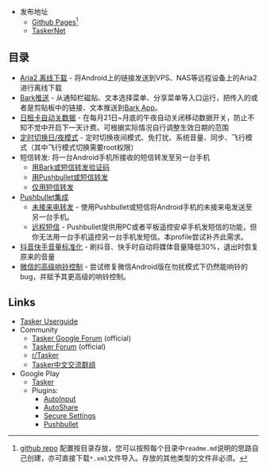 - 发布地址
	- [Github Pages](https://feeshy.github.io/tasker-shares/)[^github]
	- [TaskerNet](https://taskernet.com/?user=AS35m8kd%2B%2B8TCtuKD5vi%2BgxDuL5p9VAa8vrSP6viIGO6nBMQGv6ntB%2BfsCHAjiN7MZx1YA%3D%3D)

[^github]: [github repo](https://github.com/feeshy/tasker-shares) 配置按目录存放，您可以按照每个目录中```readme.md```说明的思路自己创建，亦可直接下载```*.xml```文件导入。存放的其他类型的文件非必须。

## 目录

- [Aria2 离线下载](aria2/) - 将Android上的链接发送到VPS、NAS等远程设备上的Aria2进行离线下载
- [Bark推送](bark/#推送链接或文本) - 从通知栏磁贴、文本选择菜单、分享菜单等入口运行，把传入的或者是剪贴板中的链接、文本推送到[Bark App](https://apps.apple.com/cn/app/id1403753865)。
- [日租卡自动关数据](daily-metered-cellular/) - 在每月21日~月底的午夜自动关闭移动数据开关，防止不知不觉中开启下一天计费。可根据实际情况自行调整生效日期的范围
- [定时切换日/夜模式](night-mode/) - 定时切换夜间模式、免打扰、系统音量、同步、飞行模式（其中飞行模式切换需要root权限）
- 短信转发: 将一台Android手机所接收的短信转发至另一台手机
	- [用Bark或短信转发验证码](bark/#转发验证码)
	- [用Pushbullet或短信转发](pushbullet/#短信转发)
	- [仅用短信转发](offline-sms-forward/)
- [Pushbullet集成](pushbullet/)
	- [未接来电转发](pushbullet/#未接来电转发) - 使用Pushbullet或短信将Android手机的未接来电发送至另一台手机。
	- [远程短信](pushbullet/#远程短信) - Pushbullet提供用PC或者平板遥控安卓手机发短信的功能，但你无法用一台手机遥控另一台手机发短信。本profile尝试补齐此需求。
-  [抖音快手音量标准化](tiktok-normalizer/) - 刷抖音、快手时自动将媒体音量降低30%，退出时恢复原来的音量
 - [微信的高级响铃控制](wechat-alerts/) - 尝试修复微信Android版在勿扰模式下仍然能响铃的bug，并赋予其更高级的响铃控制。

## Links

- [Tasker Userguide](https://tasker.joaoapps.com/userguide_summary.html)
- Community
  - [Tasker Google Forum](https://groups.google.com/forum/#!forum/tasker) (official)
  - [Tasker Forum](https://forum.joaoapps.com/index.php?forums/tasker/) (official)
  - [r/Tasker](https://www.reddit.com/r/tasker/)
  - [Tasker中文交流群组](https://t.me/taskercn)
- Google Play
  - [Tasker](https://play.google.com/store/apps/details?id=net.dinglisch.android.taskerm)
  - Plugins:
    - [AutoInput](https://play.google.com/store/apps/details?id=com.joaomgcd.autoinput)
    - [AutoShare](https://play.google.com/store/apps/details?id=com.joaomgcd.autoshare)
    - [Secure Settings](https://play.google.com/store/apps/details?id=com.intangibleobject.securesettings.plugin)
    - [Pushbullet](https://play.google.com/store/apps/details?id=com.pushbullet.android)
